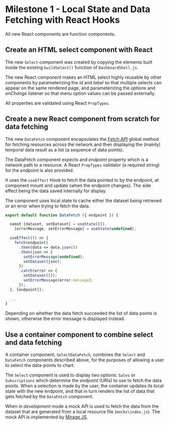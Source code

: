 # Milestone 1 - Local State and Data Fetching with React Hooks

All new React components are function components.

## Create an HTML select component with React
The new `Select` component was created by copying the elements built inside
the existing `buildSelect()` function of `DashboardShell.js`.

The new React component makes an HTML select highly reusable by other components by
parameterizing the _id_ and _label_ so that multiple selects can appear on the same
rendered page, and parameterizing the _options_ and _onChange_ listener so that menu option values
can be passed externally.

All properties are validated using React `PropTypes`.

## Create a new React component from scratch for data fetching
The new `DataFetch` component encapsulates the [Fetch API](https://developer.mozilla.org/en-US/docs/Web/API/Fetch_API/Using_Fetch)
global method for fetching resources across the network and then displaying the (mainly) temporal data
result as a list (a sequence of data points).

The DataFetch component expects and _endpoint_ property which is a network path to a resource.
A React `PropTypes` validator (a required string) for the _endpoint_ is also provided.

It uses the `useEffect` Hook to fetch the data pointed to by the endpoint, at
component mount and update (when the endpoint changes). The side effect being the data saved internally for display.

The component uses local state to cache either the dataset being retrieved
or an error when trying to fetch the data.

```javascript
export default function DataFetch ({ endpoint }) {

  const [dataset, setDataset] = useState([]),
    [errorMessage, setErrorMessage] = useState(undefined);

  useEffect(() => {
    fetch(endpoint)
      .then(data => data.json())
      .then(json => {
        setErrorMessage(undefined);
        setDataset(json);
      })
      .catch(error => {
        setDataset([]);
        setErrorMessage(error.message);
      });
  }, [endpoint]);
  
  ...
}
```

Depending on whether the data fetch succeeded the list of data points is shown, otherwise
the error message is displayed instead.

## Use a container component to combine select and data fetching
A container component, `SelectDataFetch`, combines the `Select` and `DataFetch` components
described above, for the purposes of allowing a user to select the data-points to chart.

The `Select` component is used to display two options: `Sales` or `Subscriptions`
which determine the _endpoint_ (URIs) to use to fetch the data points. When a selection is made by the user, the container 
updates its local state with the new endpoint, and that in turn renders the list
of data that gets fetched by the `DataFetch` component.

When in _development_ mode a mock API is used to fetch the data from the dataset 
that are generated from a local resource file (`mocks\index.js`). The mock API is
implemented by [Mirage JS](https://miragejs.com/).
